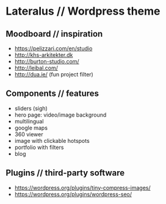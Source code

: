 # Lateralus // Wordpress theme

## Moodboard // inspiration
- https://pelizzari.com/en/studio
- http://khs-arkitekter.dk
- http://burton-studio.com/
- http://leibal.com/
- http://dua.ie/ (fun project filter)

## Components // features
- sliders (sigh)
- hero page: video/image background
- multilingual
- google maps
- 360 viewer
- image with clickable hotspots
- portfolio with filters
- blog

## Plugins // third-party software
- https://wordpress.org/plugins/tiny-compress-images/
- https://wordpress.org/plugins/wordpress-seo/
